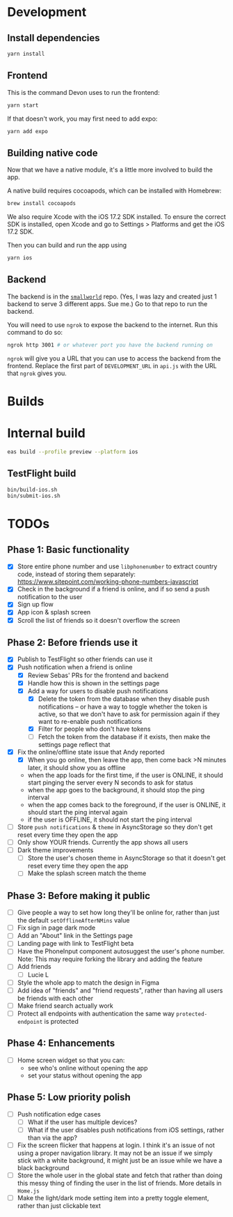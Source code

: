 # Development

## Install dependencies

```sh
yarn install
```

## Frontend

This is the command Devon uses to run the frontend:
```sh
yarn start
```

If that doesn't work, you may first need to add expo:
```sh
yarn add expo
```

## Building native code

Now that we have a native module, it's a little more involved to build the app.

A native build requires cocoapods, which can be installed with Homebrew:
```sh
brew install cocoapods
```

We also require Xcode with the iOS 17.2 SDK installed. To ensure the correct SDK is installed, open Xcode and go to Settings > Platforms and get the iOS 17.2 SDK.

Then you can build and run the app using
```sh
yarn ios
```

## Backend

The backend is in the [`smallworld`](https://github.com/devonzuegel/smallworld) repo. (Yes, I was lazy and created just 1 backend to serve 3 different apps. Sue me.) Go to that repo to run the backend.

You will need to use `ngrok` to expose the backend to the internet. Run this command to do so:

```sh
ngrok http 3001 # or whatever port you have the backend running on
```

`ngrok` will give you a URL that you can use to access the backend from the frontend. Replace the first part of `DEVELOPMENT_URL` in `api.js` with the URL that `ngrok` gives you.

# Builds

# Internal build

```sh
eas build --profile preview --platform ios
```

## TestFlight build

```sh
bin/build-ios.sh
bin/submit-ios.sh
```

# TODOs

## Phase 1: Basic functionality

- [x] Store entire phone number and use `libphonenumber` to extract country code, instead of storing them separately: https://www.sitepoint.com/working-phone-numbers-javascript
- [x] Check in the background if a friend is online, and if so send a push notification to the user
- [x] Sign up flow
- [x] App icon & splash screen
- [x] Scroll the list of friends so it doesn't overflow the screen

## Phase 2: Before friends use it

- [x] Publish to TestFlight so other friends can use it
- [x] Push notification when a friend is online
  - [x] Review Sebas' PRs for the frontend and backend
  - [x] Handle how this is shown in the settings page
  - [x] Add a way for users to disable push notifications
    - [x] Delete the token from the database when they disable push notifications – or have a way to toggle whether the token is active, so that we don't have to ask for permission again if they want to re-enable push notifications
    - [x] Filter for people who don't have tokens
    - [ ] Fetch the token from the database if it exists, then make the settings page reflect that
- [x] Fix the online/offline state issue that Andy reported
  - [x] When you go online, then leave the app, then come back >N minutes later, it should show you as offline
  - when the app loads for the first time, if the user is ONLINE, it should start pinging the server every N seconds to ask for status
  - when the app goes to the background, it should stop the ping interval
  - when the app comes back to the foreground, if the user is ONLINE, it should start the ping interval again
  - if the user is OFFLINE, it should not start the ping interval
- [ ] Store `push notifications` & `theme` in AsyncStorage so they don't get reset every time they open the app
- [ ] Only show YOUR friends. Currently the app shows all users
- [ ] Dark theme improvements
  - [ ] Store the user's chosen theme in AsyncStorage so that it doesn't get reset every time they open the app
  - [ ] Make the splash screen match the theme

## Phase 3: Before making it public

- [ ] Give people a way to set how long they'll be online for, rather than just the default `setOfflineAfterNMins` value
- [ ] Fix sign in page dark mode
- [ ] Add an "About" link in the Settings page
- [ ] Landing page with link to TestFlight beta
- [ ] Have the PhoneInput component autosuggest the user's phone number. Note: This may require forking the library and adding the feature
- [ ] Add friends
  - [ ] Lucie L
- [ ] Style the whole app to match the design in Figma
- [ ] Add idea of "friends" and "friend requests", rather than having all users be friends with each other
- [ ] Make friend search actually work
- [ ] Protect all endpoints with authentication the same way `protected-endpoint` is protected

## Phase 4: Enhancements
- [ ] Home screen widget so that you can:
  - see who's online without opening the app
  - set your status without opening the app

## Phase 5: Low priority polish

- [ ] Push notification edge cases
    - [ ] What if the user has multiple devices?
    - [ ] What if the user disables push notifications from iOS settings, rather than via the app?
- [ ] Fix the screen flicker that happens at login. I think it's an issue of not using a proper navigation library. It may not be an issue if we simply stick with a white background, it might just be an issue while we have a black background
- [ ] Store the whole user in the global state and fetch that rather than doing this messy thing of finding the user in the list of friends. More details in `Home.js`
- [ ] Make the light/dark mode setting item into a pretty toggle element, rather than just clickable text

